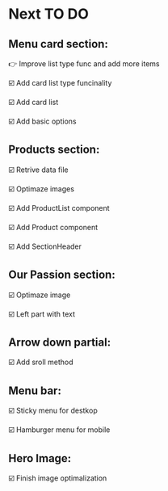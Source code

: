 # Next TO DO

## Menu card section:

👉 Improve list type func and add more items

☑️ Add card list type funcinality

☑️ Add card list

☑️ Add basic options

## Products section:

☑️ Retrive data file

☑️ Optimaze images

☑️ Add ProductList component

☑️ Add Product component

☑️ Add SectionHeader

## Our Passion section:

☑️ Optimaze image

☑️ Left part with text

## Arrow down partial:

☑️ Add sroll method

## Menu bar:

☑️ Sticky menu for destkop

☑️ Hamburger menu for mobile

## Hero Image:

☑️ Finish image optimalization
